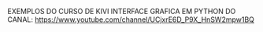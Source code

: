 EXEMPLOS DO CURSO DE KIVI INTERFACE GRAFICA EM PYTHON DO CANAL:
https://www.youtube.com/channel/UCjxrE6D_P9X_HnSW2mpw1BQ
